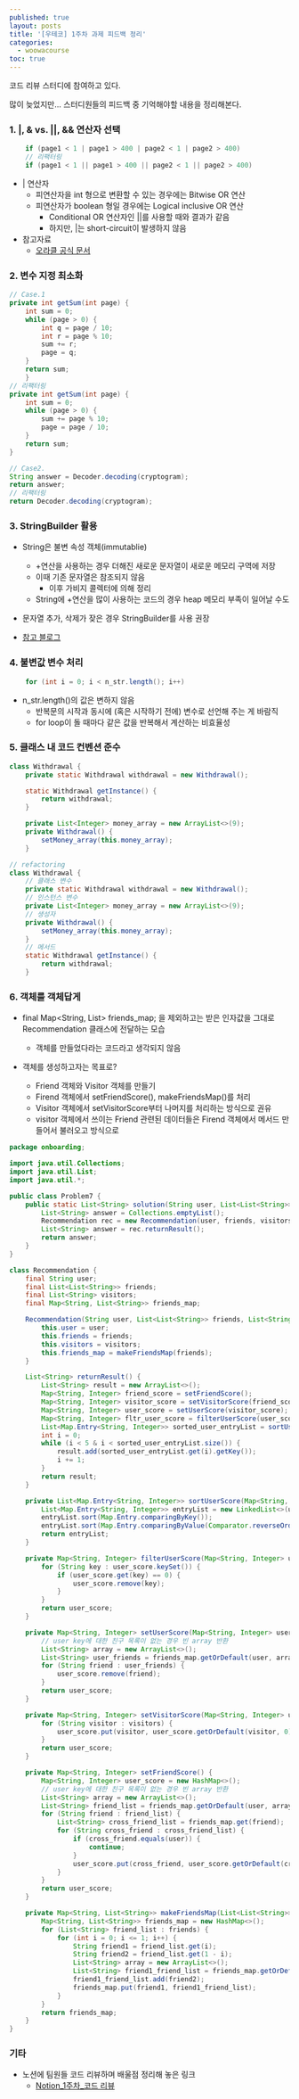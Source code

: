 ```yaml
---
published: true
layout: posts
title: '[우테코] 1주차 과제 피드백 정리'
categories: 
  - woowacourse
toc: true
---
```


코드 리뷰 스터디에 참여하고 있다.

많이 늦었지만... 스터디원들의 피드백 중 기억해야할 내용을 정리해본다.

### 1. |, & vs. ||, && 연산자 선택

```java
    if (page1 < 1 | page1 > 400 | page2 < 1 | page2 > 400)
    // 리팩터링
    if (page1 < 1 || page1 > 400 || page2 < 1 || page2 > 400)
```

- | 연산자
    - 피연산자을 int 형으로 변환할 수 있는 경우에는 Bitwise OR 연산
    - 피연산자가 boolean 형일 경우에는 Logical inclusive OR 연산
        - Conditional OR 연산자인 ||를 사용할 때와 결과가 같음
        - 하지만, |는 short-circuit이 발생하지 않음
- 참고자료
    - [오라클 공식 문서](https://docs.oracle.com/javase/specs/jls/se7/html/jls-15.html#jls-15.22.2)


### 2. 변수 지정 최소화

```java
// Case.1
private int getSum(int page) {
    int sum = 0;
    while (page > 0) {
        int q = page / 10;
        int r = page % 10;
        sum += r;
        page = q;
    }
    return sum;
    }
// 리팩터링
private int getSum(int page) {
    int sum = 0;
    while (page > 0) {
        sum += page % 10;
        page = page / 10;
    }
    return sum;
}

// Case2.
String answer = Decoder.decoding(cryptogram);
return answer;
// 리팩터링
return Decoder.decoding(cryptogram);
```

### 3. StringBuilder 활용

- String은 불변 속성 객체(immutablie)
    - +연산을 사용하는 경우 더해진 새로운 문자열이 새로운 메모리 구역에 저장
    - 이때 기존 문자열은 참조되지 않음
        - 이후 가비지 콜렉터에 의해 정리
    - String에 +연산을 많이 사용하는 코드의 경우 heap 메모리 부족이 일어날 수도
- 문자열 추가, 삭제가 잦은 경우 StringBuilder를 사용 권장

- [참고 블로그](https://ifuwanna.tistory.com/221)

### 4. 불변값 변수 처리

```java
    for (int i = 0; i < n_str.length(); i++)
```

- n_str.length()의 값은 변하지 않음
    - 반복문의 시작과 동시에 (혹은 시작하기 전에) 변수로 선언해 주는 게 바람직
    - for loop이 돌 때마다 같은 값을 반복해서 계산하는 비효율성

### 5. 클래스 내 코드 컨벤션 준수

```java
class Withdrawal {
    private static Withdrawal withdrawal = new Withdrawal();

    static Withdrawal getInstance() {
        return withdrawal;
    }

    private List<Integer> money_array = new ArrayList<>(9);
    private Withdrawal() {
        setMoney_array(this.money_array);
    }

// refactoring
class Withdrawal {
    // 클래스 변수
    private static Withdrawal withdrawal = new Withdrawal();
    // 인스턴스 변수
    private List<Integer> money_array = new ArrayList<>(9);
    // 생성자
    private Withdrawal() {
        setMoney_array(this.money_array);
    }
    // 메서드
    static Withdrawal getInstance() {
        return withdrawal;
    }
```


### 6. 객체를 객체답게

- final Map<String, List> friends_map; 을 제외하고는 받은 인자값을 그대로 Recommendation 클래스에 전달하는 모습
    - 객체를 만들었다라는 코드라고 생각되지 않음

- 객체를 생성하고자는 목표로?
    - Friend 객체와 Visitor 객체를 만들기
    - Firend 객체에서 setFriendScore(), makeFriendsMap()를 처리
    - Visitor 객체에서 setVisitorScore부터 나머지를 처리하는 방식으로 권유
    - visitor 객체에서 쓰이는 Friend 관련된 데이터들은 Firend 객체에서 메서드 만들어서 불러오고 방식으로

```java
package onboarding;

import java.util.Collections;
import java.util.List;
import java.util.*;

public class Problem7 {
    public static List<String> solution(String user, List<List<String>> friends, List<String> visitors) {
        List<String> answer = Collections.emptyList();
        Recommendation rec = new Recommendation(user, friends, visitors);
        List<String> answer = rec.returnResult();
        return answer;
    }
}

class Recommendation {
    final String user;
    final List<List<String>> friends;
    final List<String> visitors;
    final Map<String, List<String>> friends_map;

    Recommendation(String user, List<List<String>> friends, List<String> visitors) {
        this.user = user;
        this.friends = friends;
        this.visitors = visitors;
        this.friends_map = makeFriendsMap(friends);
    }

    List<String> returnResult() {
        List<String> result = new ArrayList<>();
        Map<String, Integer> friend_score = setFriendScore();
        Map<String, Integer> visitor_score = setVisitorScore(friend_score);
        Map<String, Integer> user_score = setUserScore(visitor_score);
        Map<String, Integer> fltr_user_score = filterUserScore(user_score);
        List<Map.Entry<String, Integer>> sorted_user_entryList = sortUserScore(fltr_user_score);
        int i = 0;
        while (i < 5 & i < sorted_user_entryList.size()) {
            result.add(sorted_user_entryList.get(i).getKey());
            i += 1;
        }
        return result;
    }

    private List<Map.Entry<String, Integer>> sortUserScore(Map<String, Integer> user_score) {
        List<Map.Entry<String, Integer>> entryList = new LinkedList<>(user_score.entrySet());
        entryList.sort(Map.Entry.comparingByKey());
        entryList.sort(Map.Entry.comparingByValue(Comparator.reverseOrder()));
        return entryList;
    }

    private Map<String, Integer> filterUserScore(Map<String, Integer> user_score) {
        for (String key : user_score.keySet()) {
            if (user_score.get(key) == 0) {
                user_score.remove(key);
            }
        }
        return user_score;
    }

    private Map<String, Integer> setUserScore(Map<String, Integer> user_score) {
        // user key에 대한 친구 목록이 없는 경우 빈 array 반환
        List<String> array = new ArrayList<>();
        List<String> user_friends = friends_map.getOrDefault(user, array);
        for (String friend : user_friends) {
            user_score.remove(friend);
        }
        return user_score;
    }

    private Map<String, Integer> setVisitorScore(Map<String, Integer> user_score) {
        for (String visitor : visitors) {
            user_score.put(visitor, user_score.getOrDefault(visitor, 0) + 1);
        }
        return user_score;
    }

    private Map<String, Integer> setFriendScore() {
        Map<String, Integer> user_score = new HashMap<>();
        // user key에 대한 친구 목록이 없는 경우 빈 array 반환
        List<String> array = new ArrayList<>();
        List<String> friend_list = friends_map.getOrDefault(user, array);
        for (String friend : friend_list) {
            List<String> cross_friend_list = friends_map.get(friend);
            for (String cross_friend : cross_friend_list) {
                if (cross_friend.equals(user)) {
                    continue;
                }
                user_score.put(cross_friend, user_score.getOrDefault(cross_friend, 0) + 10);
            }
        }
        return user_score;
    }

    private Map<String, List<String>> makeFriendsMap(List<List<String>> friends) {
        Map<String, List<String>> friends_map = new HashMap<>();
        for (List<String> friend_list : friends) {
            for (int i = 0; i <= 1; i++) {
                String friend1 = friend_list.get(i);
                String friend2 = friend_list.get(1 - i);
                List<String> array = new ArrayList<>();
                List<String> friend1_friend_list = friends_map.getOrDefault(friend1, array);
                friend1_friend_list.add(friend2);
                friends_map.put(friend1, friend1_friend_list);
            }
        }
        return friends_map;
    }
}
```

### 기타

- 노션에 팀원들 코드 리뷰하며 배울점 정리해 놓은 링크
    - [Notion_1주차_코드 리뷰](https://extreme-pipe-53e.notion.site/098ee6a8c37045898dfe057eae507222)

<br>
